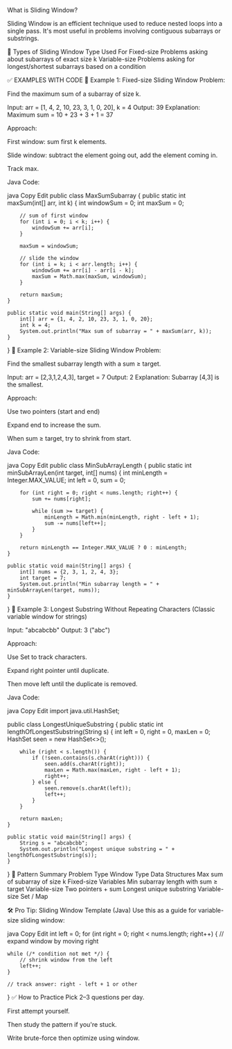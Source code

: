  What is Sliding Window?
 
Sliding Window is an efficient technique used to reduce nested loops into a single pass. It's most useful in problems involving contiguous subarrays or substrings.

🔹 Types of Sliding Window
Type	Used For
Fixed-size	Problems asking about subarrays of exact size k
Variable-size	Problems asking for longest/shortest subarrays based on a condition

✅ EXAMPLES WITH CODE
📘 Example 1: Fixed-size Sliding Window
Problem:

Find the maximum sum of a subarray of size k.

Input: arr = [1, 4, 2, 10, 23, 3, 1, 0, 20], k = 4
Output: 39
Explanation: Maximum sum = 10 + 23 + 3 + 1 = 37

Approach:

First window: sum first k elements.

Slide window: subtract the element going out, add the element coming in.

Track max.

Java Code:

java
Copy
Edit
public class MaxSumSubarray {
    public static int maxSum(int[] arr, int k) {
        int windowSum = 0;
        int maxSum = 0;

        // sum of first window
        for (int i = 0; i < k; i++) {
            windowSum += arr[i];
        }

        maxSum = windowSum;

        // slide the window
        for (int i = k; i < arr.length; i++) {
            windowSum += arr[i] - arr[i - k];
            maxSum = Math.max(maxSum, windowSum);
        }

        return maxSum;
    }

    public static void main(String[] args) {
        int[] arr = {1, 4, 2, 10, 23, 3, 1, 0, 20};
        int k = 4;
        System.out.println("Max sum of subarray = " + maxSum(arr, k));
    }
}
📘 Example 2: Variable-size Sliding Window
Problem:

Find the smallest subarray length with a sum ≥ target.

Input: arr = [2,3,1,2,4,3], target = 7
Output: 2
Explanation: Subarray [4,3] is the smallest.

Approach:

Use two pointers (start and end)

Expand end to increase the sum.

When sum ≥ target, try to shrink from start.

Java Code:

java
Copy
Edit
public class MinSubArrayLength {
    public static int minSubArrayLen(int target, int[] nums) {
        int minLength = Integer.MAX_VALUE;
        int left = 0, sum = 0;

        for (int right = 0; right < nums.length; right++) {
            sum += nums[right];

            while (sum >= target) {
                minLength = Math.min(minLength, right - left + 1);
                sum -= nums[left++];
            }
        }

        return minLength == Integer.MAX_VALUE ? 0 : minLength;
    }

    public static void main(String[] args) {
        int[] nums = {2, 3, 1, 2, 4, 3};
        int target = 7;
        System.out.println("Min subarray length = " + minSubArrayLen(target, nums));
    }
}
📘 Example 3: Longest Substring Without Repeating Characters
(Classic variable window for strings)

Input: "abcabcbb"
Output: 3 ("abc")

Approach:

Use Set to track characters.

Expand right pointer until duplicate.

Then move left until the duplicate is removed.

Java Code:

java
Copy
Edit
import java.util.HashSet;

public class LongestUniqueSubstring {
    public static int lengthOfLongestSubstring(String s) {
        int left = 0, right = 0, maxLen = 0;
        HashSet<Character> seen = new HashSet<>();

        while (right < s.length()) {
            if (!seen.contains(s.charAt(right))) {
                seen.add(s.charAt(right));
                maxLen = Math.max(maxLen, right - left + 1);
                right++;
            } else {
                seen.remove(s.charAt(left));
                left++;
            }
        }

        return maxLen;
    }

    public static void main(String[] args) {
        String s = "abcabcbb";
        System.out.println("Longest unique substring = " + lengthOfLongestSubstring(s));
    }
}
🧠 Pattern Summary
Problem Type	Window Type	Data Structures
Max sum of subarray of size k	Fixed-size	Variables
Min subarray length with sum ≥ target	Variable-size	Two pointers + sum
Longest unique substring	Variable-size	Set / Map


🛠 Pro Tip: Sliding Window Template (Java)
Use this as a guide for variable-size sliding window:

java
Copy
Edit
int left = 0;
for (int right = 0; right < nums.length; right++) {
    // expand window by moving right

    while (/* condition not met */) {
        // shrink window from the left
        left++;
    }

    // track answer: right - left + 1 or other
}
✅ How to Practice
Pick 2–3 questions per day.

First attempt yourself.

Then study the pattern if you're stuck.

Write brute-force then optimize using window.
